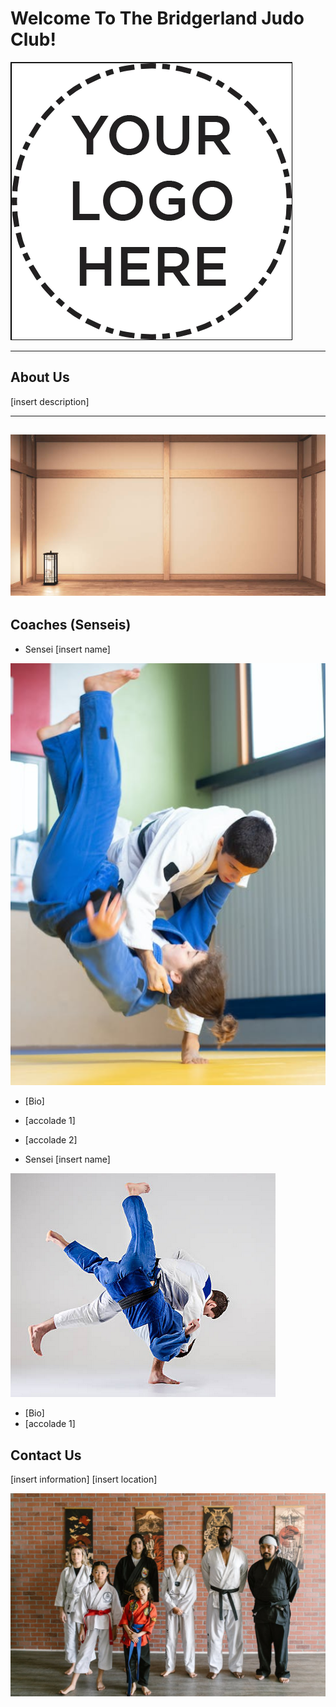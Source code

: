 # Welcome To The Bridgerland Judo Club!
![logo](./Assets/logo.png)

---
## About Us
[insert description]

---

![dojo](./Assets/dojo.png)
--- 
## Coaches (Senseis)

* Sensei [insert name]

![sensei1](./Assets/sensei1.png)

  * [Bio]
  * [accolade 1]
  * [accolade 2]
  
* Sensei [insert name]



![sensei2](./Assets/sensei2.png)

  * [Bio]
  * [accolade 1]

## Contact Us
[insert information]
[insert location]

![team pic](./Assets/team.png)
